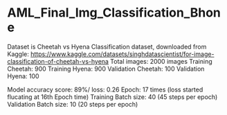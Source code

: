 # AML_Final_Img_Classification_Bhone
Dataset is Cheetah vs Hyena Classification dataset, downloaded from Kaggle: https://www.kaggle.com/datasets/singhdatascientist/for-image-classification-of-cheetah-vs-hyena
Total images: 2000 images
Training Cheetah: 900
Training Hyena: 900
Validation Cheetah: 100
Validation Hyena: 100

Model accuracy score: 89%/ loss: 0.26
Epoch: 17 times (loss started flucating at 16th Epoch time)
Training Batch size: 40 (45 steps per epoch)
Validation Batch size: 10 (20 steps per epoch)
